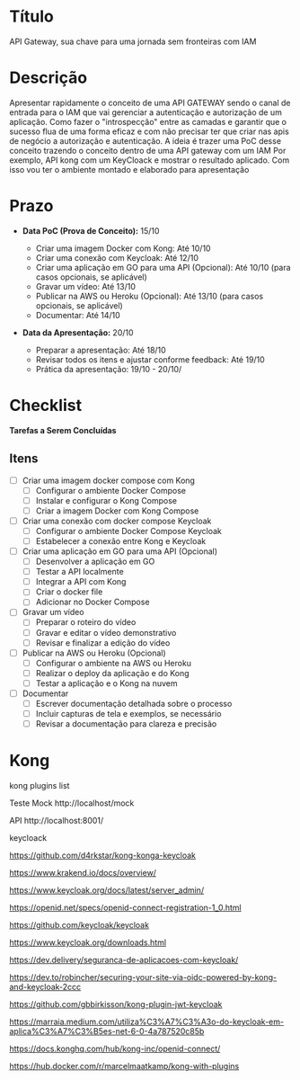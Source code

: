 # Título

API Gateway, sua chave para uma jornada sem fronteiras com IAM

# Descrição

Apresentar rapidamente o conceito de uma API GATEWAY sendo o canal de entrada para o IAM que vai gerenciar a autenticação e autorização de um aplicação.
Como fazer o "introspecção" entre as camadas e garantir que o sucesso flua de uma forma eficaz e com não precisar ter que criar nas apis de negócio a autorização e autenticação.
A ideia é trazer uma PoC desse conceito trazendo o conceito dentro de uma API gateway com um IAM 
Por exemplo, API kong com um KeyCloack e mostrar o resultado aplicado.
Com isso vou ter o ambiente montado e elaborado para apresentação

# Prazo

- **Data PoC (Prova de Conceito):** 15/10
  - Criar uma imagem Docker com Kong: Até 10/10
  - Criar uma conexão com Keycloak: Até 12/10
  - Criar uma aplicação em GO para uma API (Opcional): Até 10/10 (para casos opcionais, se aplicável)
  - Gravar um vídeo: Até 13/10
  - Publicar na AWS ou Heroku (Opcional): Até 13/10 (para casos opcionais, se aplicável)
  - Documentar: Até 14/10

- **Data da Apresentação:** 20/10
  - Preparar a apresentação: Até 18/10
  - Revisar todos os itens e ajustar conforme feedback: Até 19/10
  - Prática da apresentação: 19/10 - 20/10/

# Checklist 

**Tarefas a Serem Concluídas**

## Itens

- [ ] Criar uma imagem docker compose com Kong
    - [ ] Configurar o ambiente Docker Compose
    - [ ] Instalar e configurar o Kong Compose
    - [ ] Criar a imagem Docker com Kong  Compose

- [ ] Criar uma conexão com docker compose Keycloak
    - [ ] Configurar o ambiente Docker Compose Keycloak
    - [ ] Estabelecer a conexão entre Kong e Keycloak

- [ ] Criar uma aplicação em GO para uma API (Opcional)
    - [ ] Desenvolver a aplicação em GO
    - [ ] Testar a API localmente
    - [ ] Integrar a API com Kong
    - [ ] Criar o docker file
    - [ ] Adicionar no Docker Compose

- [ ] Gravar um vídeo
    - [ ] Preparar o roteiro do vídeo
    - [ ] Gravar e editar o vídeo demonstrativo
    - [ ] Revisar e finalizar a edição do vídeo

- [ ] Publicar na AWS ou Heroku (Opcional)
    - [ ] Configurar o ambiente na AWS ou Heroku
    - [ ] Realizar o deploy da aplicação e do Kong
    - [ ] Testar a aplicação e o Kong na nuvem

- [ ] Documentar
    - [ ] Escrever documentação detalhada sobre o processo
    - [ ] Incluir capturas de tela e exemplos, se necessário
    - [ ] Revisar a documentação para clareza e precisão

# Kong

kong plugins list


Teste Mock http://localhost/mock

API http://localhost:8001/

keycloack

https://github.com/d4rkstar/kong-konga-keycloak

https://www.krakend.io/docs/overview/

https://www.keycloak.org/docs/latest/server_admin/

https://openid.net/specs/openid-connect-registration-1_0.html

https://github.com/keycloak/keycloak

https://www.keycloak.org/downloads.html

https://dev.delivery/seguranca-de-aplicacoes-com-keycloak/

https://dev.to/robincher/securing-your-site-via-oidc-powered-by-kong-and-keycloak-2ccc

https://github.com/gbbirkisson/kong-plugin-jwt-keycloak

https://marraia.medium.com/utiliza%C3%A7%C3%A3o-do-keycloak-em-aplica%C3%A7%C3%B5es-net-6-0-4a787520c85b

https://docs.konghq.com/hub/kong-inc/openid-connect/

https://hub.docker.com/r/marcelmaatkamp/kong-with-plugins